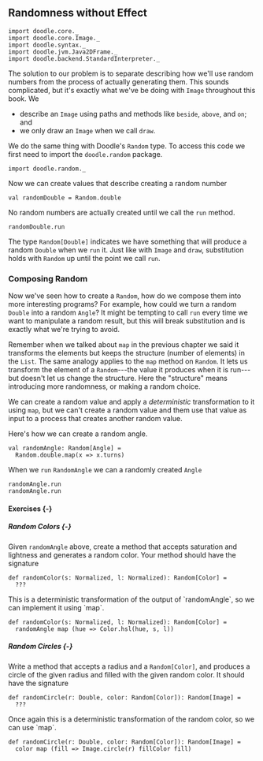 ## Randomness without Effect

```tut:invisible
import doodle.core._
import doodle.core.Image._
import doodle.syntax._
import doodle.jvm.Java2DFrame._
import doodle.backend.StandardInterpreter._
```

The solution to our problem is to separate describing how we'll use random numbers from the process of actually generating them. This sounds complicated, but it's exactly what we've be doing with `Image` throughout this book. We

- describe an `Image` using paths and methods like `beside`, `above`, and `on`; and
- we only draw an `Image` when we call `draw`.

We do the same thing with Doodle's `Random` type. To access this code we first need to import the `doodle.random` package.

```tut:book
import doodle.random._
```

Now we can create values that describe creating a random number

```tut:book
val randomDouble = Random.double
```

No random numbers are actually created until we call the `run` method.

```tut:book
randomDouble.run
```

The type `Random[Double]` indicates we have something that will produce a random `Double` when we `run` it. Just like with `Image` and `draw`, substitution holds with `Random` up until the point we call `run`.


### Composing Random

Now we've seen how to create a `Random`, how do we compose them into more interesting programs? For example, how could we turn a random `Double` into a random `Angle`? It might be tempting to call `run` every time we want to manipulate a random result, but this will break substitution and is exactly what we're trying to avoid.

Remember when we talked about `map` in the previous chapter we said it transforms the elements but keeps the structure (number of elements) in the `List`. The same analogy applies to the `map` method on `Random`. It lets us transform the element of a `Random`---the value it produces when it is run---but doesn't let us change the structure. Here the "structure" means introducing more randomness, or making a random choice. 

We can create a random value and apply a *deterministic* transformation to it using `map`, but we can't create a random value and them use that value as input to a process that creates another random value.

Here's how we can create a random angle.

```tut:book
val randomAngle: Random[Angle] =
  Random.double.map(x => x.turns)
```

When we `run` `RandomAngle` we can a randomly created `Angle`

```tut:book
randomAngle.run
randomAngle.run
```

#### Exercises {-}

##### Random Colors {-}

Given `randomAngle` above, create a method that accepts saturation and lightness and generates a random color. Your method should have the signature

```tut:book
def randomColor(s: Normalized, l: Normalized): Random[Color] =
  ???
```

<div class="example">
This is a deterministic transformation of the output of `randomAngle`, so we can implement it using `map`.

```tut:book
def randomColor(s: Normalized, l: Normalized): Random[Color] =
  randomAngle map (hue => Color.hsl(hue, s, l))
```
</div>

##### Random Circles {-}

Write a method that accepts a radius and a `Random[Color]`, and produces a circle of the given radius and filled with the given random color. It should have the signature

```tut:book
def randomCircle(r: Double, color: Random[Color]): Random[Image] =
  ???
```

<div class="example">
Once again this is a deterministic transformation of the random color, so we can use `map`.

```tut:book
def randomCircle(r: Double, color: Random[Color]): Random[Image] =
  color map (fill => Image.circle(r) fillColor fill)
```
</div>
